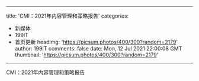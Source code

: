
---
title: 'CMI：2021年内容管理和策略报告'
categories: 
 - 新媒体
 - 199IT
 - 首页更新
headimg: 'https://picsum.photos/400/300?random=2179'
author: 199IT
comments: false
date: Mon, 12 Jul 2021 22:00:08 GMT
thumbnail: 'https://picsum.photos/400/300?random=2179'
---

<div>   
CMI：2021年内容管理和策略报告  
</div>
            